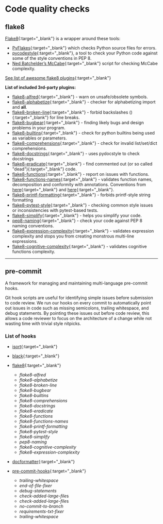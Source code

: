 # Code quality checks

## flake8

[Flake8](https://pypi.org/project/flake8/){:target="\_blank"} is a wrapper
around these tools:

-   [PyFlakes](https://pypi.org/project/pyflakes/){:target="\_blank"} which
    checks Python source files for errors.
-   [pycodestyle](https://pypi.org/project/pycodestyle/){:target="\_blank"}, a
    tool to check your Python code against some of the style conventions in PEP
    8\.
-   [Ned Batchelder’s McCabe](https://pypi.org/project/mccabe/){:target="\_blank"}
    script for checking McCabe complexity.

[See list of awesome flake8 plugins](https://github.com/DmytroLitvinov/awesome-flake8-extensions){:target="\_blank"}

**List of included 3rd-party plugins:**

-   [flake8-alfred](https://pypi.org/project/flake8-alfred/){:target="\_blank"} -
    warn on unsafe/obsolete symbols.
-   [flake8-alphabetize](https://pypi.org/project/flake8-alphabetize/){:target="\_blank"}
    \- checker for alphabetizing import and **all**.
-   [flake8-broken-line](https://pypi.org/project/flake8-broken-line/){:target="\_blank"}
    \- forbid backslashes (){:target="\_blank"} for line breaks.
-   [flake8-bugbear](https://pypi.org/project/flake8-bugbear/){:target="\_blank"}
    \- finding likely bugs and design problems in your program.
-   [flake8-builtins](https://pypi.org/project/flake8-builtins/){:target="\_blank"}
    \- check for python builtins being used as variables or parameters.
-   [flake8-comprehensions](https://pypi.org/project/flake8-comprehensions/){:target="\_blank"}
    \- check for invalid list/set/dict comprehensions.
-   [flake8-docstrings](https://pypi.org/project/flake8-docstrings/){:target="\_blank"}
    \- uses pydocstyle to check docstrings
-   [flake8-eradicate](https://pypi.org/project/flake8-eradicate/){:target="\_blank"}
    \- find commented out (or so called "dead"){:target="\_blank"} code.
-   [flake8-functions](https://pypi.org/project/flake8-functions/){:target="\_blank"}
    \- report on issues with functions.
-   [flake8-functions-names](https://pypi.org/project/flake8-functions-names/){:target="\_blank"}
    \- validates function names, decomposition and conformity with annotations.
    Conventions from
    [here](https://melevir.medium.com/python-functions-naming-the-algorithm-74320a18278d){:target="\_blank"}
    and
    [here](https://melevir.medium.com/python-functions-naming-tips-376f12549f9){:target="\_blank"}.
-   [flake8-printf-formatting](https://pypi.org/project/flake8-printf-formatting/){:target="\_blank"}
    \- forbids printf-style string formatting
-   [flake8-pytest-style](https://pypi.org/project/flake8-pytest-style/){:target="\_blank"}
    \- checking common style issues or inconsistencies with pytest-based tests.
-   [flake8-simplify](https://pypi.org/project/flake8-simplify/){:target="\_blank"}
    \- helps you simplify your code.
-   [pep8-naming](https://pypi.org/project/pep8-naming/){:target="\_blank"} -
    check your code against PEP 8 naming conventions.
-   [flake8-expression-complexity](https://pypi.org/project/flake8-expression-complexity/){:target="\_blank"}
    \- validates expression complexity and stops you from creating monstrous
    multi-line expressions.
-   [flake8-cognitive-complexity](https://pypi.org/project/flake8-cognitive-complexity/){:target="\_blank"}
    \- validates cognitive functions complexity.

---

## pre-commit

A framework for managing and maintaining multi-language pre-commit hooks.

Git hook scripts are useful for identifying simple issues before submission to
code review. We run our hooks on every commit to automatically point out issues
in code such as missing semicolons, trailing whitespace, and debug statements.
By pointing these issues out before code review, this allows a code reviewer to
focus on the architecture of a change while not wasting time with trivial style
nitpicks.

### List of hooks

-   [isort](https://github.com/timothycrosley/isort){:target="\_blank"}

-   [black](https://github.com/ambv/black){:target="\_blank"}

-   [flake8](https://github.com/PyCQA/flake8){:target="\_blank"}

    -   _flake8-alfred_
    -   _flake8-alphabetize_
    -   _flake8-broken-line_
    -   _flake8-bugbear_
    -   _flake8-builtins_
    -   _flake8-comprehensions_
    -   _flake8-docstrings_
    -   _flake8-eradicate_
    -   _flake8-functions_
    -   _flake8-functions-names_
    -   _flake8-printf-formatting_
    -   _flake8-pytest-style_
    -   _flake8-simplify_
    -   _pep8-naming_
    -   _flake8-cognitive-complexity_
    -   _flake8-expression-complexity_

-   [docformatter](https://github.com/myint/docformatter){:target="\_blank"}

-   [pre-commit-hooks](https://github.com/pre-commit/pre-commit-hooks){:target="\_blank"}

    -   _trailing-whitespace_
    -   _end-of-file-fixer_
    -   _debug-statements_
    -   *check-added-large-file*s
    -   *check-added-large-file*s
    -   _no-commit-to-branch_
    -   _requirements-txt-fixer_
    -   _trailing-whitespace_
